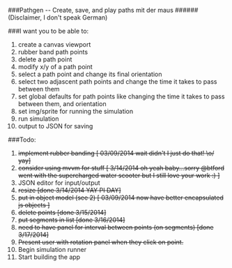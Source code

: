 ###Pathgen -- Create, save, and play  paths mit der maus 
######(Disclaimer, I don't speak German)

###I want you to be able to:
1. create a canvas viewport
2. rubber band path points
3. delete a path point
4. modify x/y of a path point
4. select a path point and change its final orientation
5. select two adjascent path points and change the time it takes to pass between them
6. set global defaults for path points like changing the time it takes to pass between them, and orientation
7. set img/sprite for running the simulation
8. run simulation
9. output to JSON for saving


###Todo:
1. ~~implement rubber banding [ 03/09/2014 wait didn't I just do that! \o/ yay]~~
2. ~~consider using mvvm for stuff [ 3/14/2014 oh yeah baby...sorry @btford went with the supercharged water scooter but I still love your work :) ]~~
3. JSON editor for input/output
4. ~~resize [done 3/14/2014 YAY PI DAY]~~
5. ~~put in object model (see 2) [ 03/09/2014 now have better encapsulated js objects ]~~
6. ~~delete points [done 3/15/2014]~~
7. ~~put segments in list [done 3/16/2014]~~
8. ~~need to have panel for interval between points (on segments)  [done 3/17/2014]~~
9. ~~Present user with rotation panel when they click on point.~~
10. Begin simulation runner
11. Start building the app



